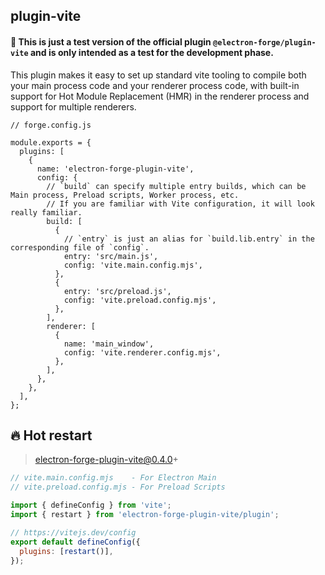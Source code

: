 ## plugin-vite

#### 🚨 This is just a test version of the official plugin `@electron-forge/plugin-vite` and is only intended as a test for the development phase.

This plugin makes it easy to set up standard vite tooling to compile both your main process code and your renderer process code, with built-in support for Hot Module Replacement (HMR) in the renderer process and support for multiple renderers.

```
// forge.config.js

module.exports = {
  plugins: [
    {
      name: 'electron-forge-plugin-vite',
      config: {
        // `build` can specify multiple entry builds, which can be Main process, Preload scripts, Worker process, etc.
        // If you are familiar with Vite configuration, it will look really familiar.
        build: [
          {
            // `entry` is just an alias for `build.lib.entry` in the corresponding file of `config`.
            entry: 'src/main.js',
            config: 'vite.main.config.mjs',
          },
          {
            entry: 'src/preload.js',
            config: 'vite.preload.config.mjs',
          },
        ],
        renderer: [
          {
            name: 'main_window',
            config: 'vite.renderer.config.mjs',
          },
        ],
      },
    },
  ],
};
```

## 🔥 Hot restart

> electron-forge-plugin-vite@0.4.0+

```js
// vite.main.config.mjs    - For Electron Main
// vite.preload.config.mjs - For Preload Scripts

import { defineConfig } from 'vite';
import { restart } from 'electron-forge-plugin-vite/plugin';

// https://vitejs.dev/config
export default defineConfig({
  plugins: [restart()],
});
```
